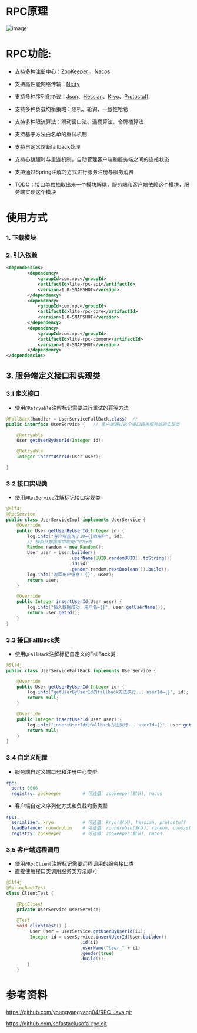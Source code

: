 # RPC原理

![image](https://github.com/user-attachments/assets/93a032c0-a8e7-46d0-af7a-30db7ecf5f97)



# RPC功能:

- 支持多种注册中心：[ZooKeeper](https://github.com/apache/zookeeper.git) 、[Nacos](https://github.com/alibaba/nacos.git)

- 支持高性能网络传输：[Netty](https://github.com/netty/netty.git)

- 支持多种序列化协议：[Json](https://www.json.org/json-en.html)、[Hessian](http://hessian.caucho.com/)、[Kryo](https://github.com/EsotericSoftware/kryo.git)、[Protostuff](https://github.com/protostuff/protostuff.git)

- 支持多种负载均衡策略：随机、轮询、一致性哈希

- 支持多种限流算法：滑动窗口法、漏桶算法、令牌桶算法

- 支持基于方法白名单的重试机制

- 支持自定义熔断fallback处理

- 支持心跳超时与重连机制，自动管理客户端和服务端之间的连接状态

- 支持通过Spring注解的方式进行服务注册与服务消费

- TODO：接口单独抽取出来一个模块解耦，服务端和客户端依赖这个模块，服务端实现这个模块
  
# 使用方式
### 1. 下载模块

### 2. 引入依赖

```xml
<dependencies>
    	<dependency>
            <groupId>com.rpc</groupId>
            <artifactId>lite-rpc-api</artifactId>
            <version>1.0-SNAPSHOT</version>
        </dependency>
        <dependency>
            <groupId>com.rpc</groupId>
            <artifactId>lite-rpc-core</artifactId>
            <version>1.0-SNAPSHOT</version>
        </dependency>
        <dependency>
            <groupId>com.rpc</groupId>
            <artifactId>lite-rpc-common</artifactId>
            <version>1.0-SNAPSHOT</version>
        </dependency>
</dependencies>  

```

## 3. 服务端定义接口和实现类

### 3.1 定义接口

- 使用`@Retryable`注解标记需要进行重试的幂等方法

```java
@FallBack(handler = UserServiceFallBack.class)  // 
public interface UserService {   // 客户端通过这个接口调用服务端的实现类

    @Retryable
    User getUserByUserId(Integer id);

    @Retryable
    Integer insertUserId(User user);

}
```

### 3.2 接口实现类

- 使用`@RpcService`注解标记接口实现类

```java
@Slf4j
@RpcService
public class UserServiceImpl implements UserService {
    @Override
    public User getUserByUserId(Integer id) {
        log.info("客户端查询了ID={}的用户", id);
        // 模拟从数据库中取用户的行为
        Random random = new Random();
        User user = User.builder()
                        .userName(UUID.randomUUID().toString())
                        .id(id)
                        .gender(random.nextBoolean()).build();
        log.info("返回用户信息: {}", user);
        return user;
    }

    @Override
    public Integer insertUserId(User user) {
        log.info("插入数据成功，用户名={}", user.getUserName());
        return user.getId();
    }
}
```

### 3.3 接口FallBack类

- 使用`@FallBack`注解标记自定义的FallBack类

```java
@Slf4j
public class UserServiceFallBack implements UserService {

    @Override
    public User getUserByUserId(Integer id) {
        log.info("getUserByUserId的fallback方法执行... userId={}", id);
        return null;
    }

    @Override
    public Integer insertUserId(User user) {
        log.info("insertUserId的fallback方法执行... userId={}", user.getId());
        return null;
    }
}

```

### 3.4 自定义配置

- 服务端自定义端口号和注册中心类型

```yaml
rpc:
  port: 6666
  registry: zookeeper        # 可选值: zookeeper(默认), nacos
```

- 客户端自定义序列化方式和负载均衡类型

```yaml
rpc:
  serializer: kryo           # 可选值: kryo(默认), hessian, protostuff
  loadBalance: roundrobin    # 可选值: roundrobin(默认), random, consistenthash
  registry: zookeeper        # 可选值: zookeeper(默认), nacos
```


### 3.5 客户端远程调用

- 使用`@RpcClient`注解标记需要远程调用的服务接口类
- 直接使用接口类调用服务类方法即可

```java
@Slf4j
@SpringBootTest
class ClientTest {
    
    @RpcClient
    private UserService userService;

    @Test
    void clientTest() {
         User user = userService.getUserByUserId(i1);
         Integer id = userService.insertUserId(User.builder()
                            .id(i1)
                            .userName("User_" + i1)
                            .gender(true)
                            .build());
        }
    }
```




# 参考资料

https://github.com/youngyangyang04/RPC-Java.git

https://github.com/sofastack/sofa-rpc.git
